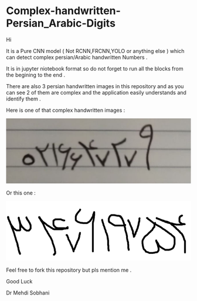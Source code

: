 # Complex-handwritten-Persian_Arabic-Digits
Hi

It is a Pure CNN model ( Not RCNN,FRCNN,YOLO or anything else ) which can detect complex persian/Arabic handwritten Numbers . 

It is in jupyter niotebook format so do not forget to run all the blocks from the begining to the end . 

There are also 3 persian handwritten images in this repository and as you can see 2 of them are complex and the application easily understands and identify them .

Here is one of that complex handwritten images :

![Alt text](2.jpg)

Or this one :

![Alt text](adad4.png)

Feel free to fork this repository but pls mention me . 

Good Luck 

Dr Mehdi Sobhani
